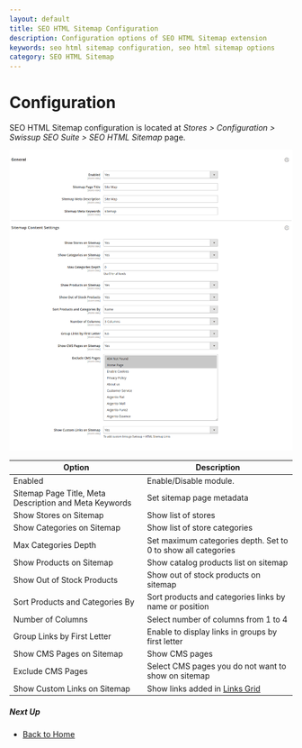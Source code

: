 ```yaml
---
layout: default
title: SEO HTML Sitemap Configuration
description: Configuration options of SEO HTML Sitemap extension
keywords: seo html sitemap configuration, seo html sitemap options
category: SEO HTML Sitemap
---
```


# Configuration

SEO HTML Sitemap configuration is located at
_Stores > Configuration > Swissup SEO Suite > SEO HTML Sitemap_ page.

![HTML Sitemap section](/images/m2/seo-html-sitemap/configuration.png)

Option | Description
-------|------------
Enabled | Enable/Disable module.
Sitemap Page Title, Meta Description and Meta Keywords | Set sitemap page metadata
Show Stores on Sitemap | Show list of stores
Show Categories on Sitemap | Show list of store categories
Max Categories Depth | Set maximum categories depth. Set to 0 to show all categories
Show Products on Sitemap | Show catalog products list on sitemap
Show Out of Stock Products | Show out of stock products on sitemap
Sort Products and Categories By | Sort products and categories links by name or position
Number of Columns | Select number of columns from 1 to 4
Group Links by First Letter | Enable to display links in groups by first letter
Show CMS Pages on Sitemap | Show CMS pages
Exclude CMS Pages | Select CMS pages you do not want to show on sitemap
Show Custom Links on Sitemap | Show links added in [Links Grid](../grid)

##### Next Up

 -  [Back to Home](../)
